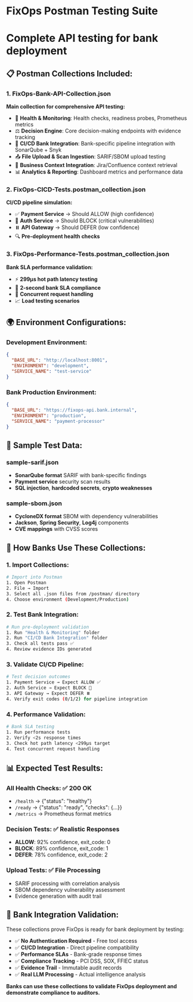 # FixOps Postman Testing Suite
# Complete API testing for bank deployment

## 📋 **Postman Collections Included:**

### **1. FixOps-Bank-API-Collection.json**
**Main collection for comprehensive API testing:**
- 🏥 **Health & Monitoring**: Health checks, readiness probes, Prometheus metrics
- ⚖️ **Decision Engine**: Core decision-making endpoints with evidence tracking
- 🏦 **CI/CD Bank Integration**: Bank-specific pipeline integration with SonarQube + Snyk
- 📤 **File Upload & Scan Ingestion**: SARIF/SBOM upload testing
- 🏢 **Business Context Integration**: Jira/Confluence context retrieval
- 📊 **Analytics & Reporting**: Dashboard metrics and performance data

### **2. FixOps-CICD-Tests.postman_collection.json**
**CI/CD pipeline simulation:**
- ✅ **Payment Service** → Should ALLOW (high confidence)
- 🚫 **Auth Service** → Should BLOCK (critical vulnerabilities)
- ⏸️ **API Gateway** → Should DEFER (low confidence)
- 🔍 **Pre-deployment health checks**

### **3. FixOps-Performance-Tests.postman_collection.json**
**Bank SLA performance validation:**
- ⚡ **299μs hot path latency testing**
- 🏦 **2-second bank SLA compliance**
- 🔄 **Concurrent request handling**
- 📈 **Load testing scenarios**

## 🌍 **Environment Configurations:**

### **Development Environment:**
```json
{
  "BASE_URL": "http://localhost:8001",
  "ENVIRONMENT": "development", 
  "SERVICE_NAME": "test-service"
}
```

### **Bank Production Environment:**
```json
{
  "BASE_URL": "https://fixops-api.bank.internal",
  "ENVIRONMENT": "production",
  "SERVICE_NAME": "payment-processor"
}
```

## 📝 **Sample Test Data:**

### **sample-sarif.json**
- **SonarQube format** SARIF with bank-specific findings
- **Payment service** security scan results
- **SQL injection**, **hardcoded secrets**, **crypto weaknesses**

### **sample-sbom.json** 
- **CycloneDX format** SBOM with dependency vulnerabilities
- **Jackson**, **Spring Security**, **Log4j** components
- **CVE mappings** with CVSS scores

## 🚀 **How Banks Use These Collections:**

### **1. Import Collections:**
```bash
# Import into Postman
1. Open Postman
2. File → Import
3. Select all .json files from /postman/ directory
4. Choose environment (Development/Production)
```

### **2. Test Bank Integration:**
```bash
# Run pre-deployment validation
1. Run "Health & Monitoring" folder
2. Run "CI/CD Bank Integration" folder  
3. Check all tests pass ✅
4. Review evidence IDs generated
```

### **3. Validate CI/CD Pipeline:**
```bash
# Test decision outcomes
1. Payment Service → Expect ALLOW ✅
2. Auth Service → Expect BLOCK 🚫  
3. API Gateway → Expect DEFER ⏸️
4. Verify exit codes (0/1/2) for pipeline integration
```

### **4. Performance Validation:**
```bash
# Bank SLA testing
1. Run performance tests
2. Verify <2s response times
3. Check hot path latency <299μs target
4. Test concurrent request handling
```

## 📊 **Expected Test Results:**

### **All Health Checks:** ✅ 200 OK
- `/health` → {"status": "healthy"}
- `/ready` → {"status": "ready", "checks": {...}}
- `/metrics` → Prometheus format metrics

### **Decision Tests:** ✅ Realistic Responses
- **ALLOW**: 92% confidence, exit_code: 0
- **BLOCK**: 89% confidence, exit_code: 1  
- **DEFER**: 78% confidence, exit_code: 2

### **Upload Tests:** ✅ File Processing
- SARIF processing with correlation analysis
- SBOM dependency vulnerability assessment
- Evidence generation with audit trail

## 🎯 **Bank Integration Validation:**

These collections prove FixOps is ready for bank deployment by testing:
- ✅ **No Authentication Required** - Free tool access
- ✅ **CI/CD Integration** - Direct pipeline compatibility
- ✅ **Performance SLAs** - Bank-grade response times
- ✅ **Compliance Tracking** - PCI DSS, SOX, FFIEC status
- ✅ **Evidence Trail** - Immutable audit records
- ✅ **Real LLM Processing** - Actual intelligence analysis

**Banks can use these collections to validate FixOps deployment and demonstrate compliance to auditors.**
